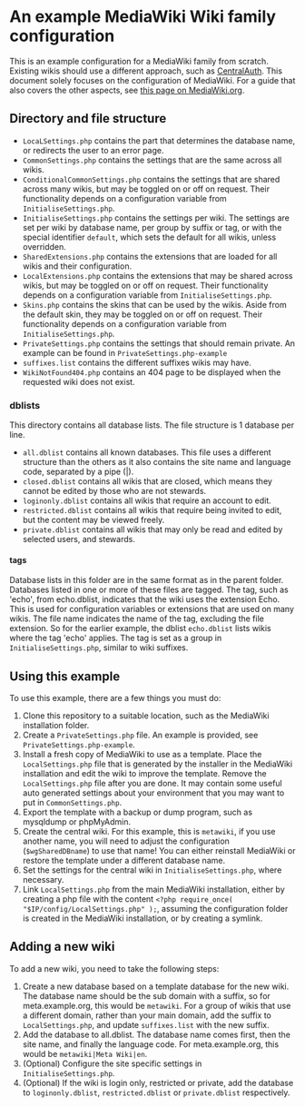 # An example MediaWiki Wiki family configuration

This is an example configuration for a MediaWiki family from scratch. Existing wikis should use a different approach, such as [CentralAuth](https://www.mediawiki.org/wiki/Extension:CentralAuth). This document solely focuses on the configuration of MediaWiki. For a guide that also covers the other aspects, see [this page on MediaWiki.org](https://www.mediawiki.org/wiki/User:Mainframe98/Wiki_Family).

## Directory and file structure
* `LocaLSettings.php` contains the part that determines the database name, or redirects the user to an error page.
* `CommonSettings.php` contains the settings that are the same across all wikis.
* `ConditionalCommonSettings.php` contains the settings that are shared across many wikis, but may be toggled on or off on request. Their functionality depends on a configuration variable from `InitialiseSettings.php`.
* `InitialiseSettings.php` contains the settings per wiki. The settings are set per wiki by database name, per group by suffix or tag, or with the special identifier `default`, which sets the default for all wikis, unless overridden.
* `SharedExtensions.php` contains the extensions that are loaded for all wikis and their configuration.
* `LocalExtensions.php` contains the extensions that may be shared across wikis, but may be toggled on or off on request. Their functionality depends on a configuration variable from `InitialiseSettings.php`.
* `Skins.php` contains the skins that can be used by the wikis. Aside from the default skin, they may be toggled on or off on request. Their functionality depends on a configuration variable from `InitialiseSettings.php`.
* `PrivateSettings.php` contains the settings that should remain private. An example can be found in `PrivateSettings.php-example`
* `suffixes.list` contains the different suffixes wikis may have.
* `WikiNotFound404.php` contains an 404 page to be displayed when the requested wiki does not exist.

### dblists
This directory contains all database lists. The file structure is 1 database per line.
* `all.dblist` contains all known databases. This file uses a different structure than the others as it also contains the site name and language code, separated by a pipe (|).
* `closed.dblist` contains all wikis that are closed, which means they cannot be edited by those who are not stewards.
* `loginonly.dblist` contains all wikis that require an account to edit.
* `restricted.dblist` contains all wikis that require being invited to edit, but the content may be viewed freely.
* `private.dblist` contains all wikis that may only be read and edited by selected users, and stewards.

#### tags
Database lists in this folder are in the same format as in the parent folder. Databases listed in one or more of these files are tagged. The tag, such as 'echo', from echo.dblist, indicates that the wiki uses the extension Echo. This is used for configuration variables or extensions that are used on many wikis. The file name indicates the name of the tag, excluding the file extension. So for the earlier example, the dblist `echo.dblist` lists wikis where the tag 'echo' applies. The tag is set as a group in `InitialiseSettings.php`, similar to wiki suffixes.

## Using this example
To use this example, there are a few things you must do:
 1. Clone this repository to a suitable location, such as the MediaWiki installation folder.
 2. Create a `PrivateSettings.php` file. An example is provided, see `PrivateSettings.php-example`.
 3. Install a fresh copy of MediaWiki to use as a template. Place the `LocalSettings.php` file that is generated by the installer in the MediaWiki installation and edit the wiki to improve the template. Remove the `LocalSettings.php` file after you are done. It may contain some useful auto generated settings about your environment that you may want to put in `CommonSettings.php`.
 4. Export the template with a backup or dump program, such as mysqldump or phpMyAdmin.
 5. Create the central wiki. For this example, this is `metawiki`, if you use another name, you will need to adjust the configuration (`$wgSharedDBname`) to use that name! You can either reinstall MediaWiki or restore the template under a different database name.
 6. Set the settings for the central wiki in `InitialiseSettings.php`, where necessary.
 7. Link `LocalSettings.php` from the main MediaWiki installation, either by creating a php file with the content `<?php require_once( "$IP/config/LocalSettings.php" );`, assuming the configuration folder is created in the MediaWiki installation, or by creating a symlink.

## Adding a new wiki
To add a new wiki, you need to take the following steps:
 1. Create a new database based on a template database for the new wiki. The database name should be the sub domain with a suffix, so for meta.example.org, this would be `metawiki`. For a group of wikis that use a different domain, rather than your main domain, add the suffix to `LocalSettings.php`, and update `suffixes.list` with the new suffix.
 2. Add the database to all.dblist. The database name comes first, then the site name, and finally  the language code. For meta.example.org, this would be `metawiki|Meta Wiki|en`.
 3. (Optional) Configure the site specific settings in `InitialiseSettings.php`.
 4. (Optional) If the wiki is login only, restricted or private, add the database to `loginonly.dblist`, `restricted.dblist` or `private.dblist` respectively.
 